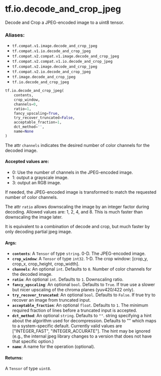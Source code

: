 <div itemscope itemtype="http://developers.google.com/ReferenceObject">
<meta itemprop="name" content="tf.io.decode_and_crop_jpeg" />
<meta itemprop="path" content="Stable" />
</div>

# tf.io.decode_and_crop_jpeg

Decode and Crop a JPEG-encoded image to a uint8 tensor.

### Aliases:

* `tf.compat.v1.image.decode_and_crop_jpeg`
* `tf.compat.v1.io.decode_and_crop_jpeg`
* `tf.compat.v2.compat.v1.image.decode_and_crop_jpeg`
* `tf.compat.v2.compat.v1.io.decode_and_crop_jpeg`
* `tf.compat.v2.image.decode_and_crop_jpeg`
* `tf.compat.v2.io.decode_and_crop_jpeg`
* `tf.image.decode_and_crop_jpeg`
* `tf.io.decode_and_crop_jpeg`

``` python
tf.io.decode_and_crop_jpeg(
    contents,
    crop_window,
    channels=0,
    ratio=1,
    fancy_upscaling=True,
    try_recover_truncated=False,
    acceptable_fraction=1,
    dct_method='',
    name=None
)
```

<!-- Placeholder for "Used in" -->

The attr `channels` indicates the desired number of color channels for the
decoded image.

#### Accepted values are:



*   0: Use the number of channels in the JPEG-encoded image.
*   1: output a grayscale image.
*   3: output an RGB image.

If needed, the JPEG-encoded image is transformed to match the requested number
of color channels.

The attr `ratio` allows downscaling the image by an integer factor during
decoding.  Allowed values are: 1, 2, 4, and 8.  This is much faster than
downscaling the image later.


It is equivalent to a combination of decode and crop, but much faster by only
decoding partial jpeg image.

#### Args:


* <b>`contents`</b>: A `Tensor` of type `string`. 0-D.  The JPEG-encoded image.
* <b>`crop_window`</b>: A `Tensor` of type `int32`.
  1-D.  The crop window: [crop_y, crop_x, crop_height, crop_width].
* <b>`channels`</b>: An optional `int`. Defaults to `0`.
  Number of color channels for the decoded image.
* <b>`ratio`</b>: An optional `int`. Defaults to `1`. Downscaling ratio.
* <b>`fancy_upscaling`</b>: An optional `bool`. Defaults to `True`.
  If true use a slower but nicer upscaling of the
  chroma planes (yuv420/422 only).
* <b>`try_recover_truncated`</b>: An optional `bool`. Defaults to `False`.
  If true try to recover an image from truncated input.
* <b>`acceptable_fraction`</b>: An optional `float`. Defaults to `1`.
  The minimum required fraction of lines before a truncated
  input is accepted.
* <b>`dct_method`</b>: An optional `string`. Defaults to `""`.
  string specifying a hint about the algorithm used for
  decompression.  Defaults to "" which maps to a system-specific
  default.  Currently valid values are ["INTEGER_FAST",
  "INTEGER_ACCURATE"].  The hint may be ignored (e.g., the internal
  jpeg library changes to a version that does not have that specific
  option.)
* <b>`name`</b>: A name for the operation (optional).


#### Returns:

A `Tensor` of type `uint8`.

